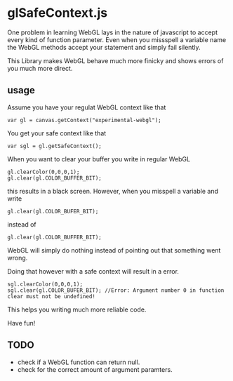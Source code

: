 glSafeContext.js
================

One problem in learning WebGL lays in the nature of javascript to accept every kind of function parameter. Even when you missspell a variable name the WebGL methods accept your statement and simply fail silently. 

This Library makes WebGL behave much more finicky and shows errors of you much more direct. 

usage
-----

Assume you have your regulat WebGL context like that

    var gl = canvas.getContext("experimental-webgl"); 

You get your safe context like that 

    var sgl = gl.getSafeContext(); 

When you want to clear your buffer you write in regular WebGL 

    gl.clearColor(0,0,0,1); 
    gl.clear(gl.COLOR_BUFFER_BIT); 

this results in a black screen. 
However, when you misspell a variable and write 

    gl.clear(gl.COLOR_BUFER_BIT); 

instead of 

    gl.clear(gl.COLOR_BUFFER_BIT); 

WebGL will simply do nothing instead of pointing out that something went wrong. 

Doing that however with a safe context will result in a error. 

    sgl.clearColor(0,0,0,1); 
    sgl.clear(gl.COLOR_BUFER_BIT); //Error: Argument number 0 in function clear must not be undefined!

This helps you writing much more reliable code.

Have fun! 

TODO
----

* check if a WebGL function can return null. 
* check for the correct amount of argument paramters. 
